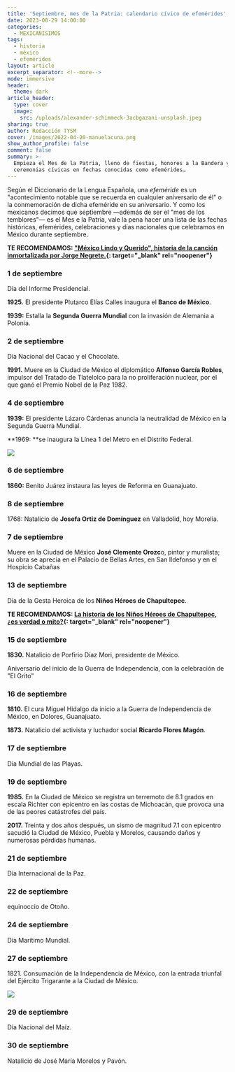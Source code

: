 ```yaml
---
title: 'Septiembre, mes de la Patria: calendario cívico de efemérides'
date: 2023-08-29 14:00:00
categories:
  - MEXICANISIMOS
tags:
  - historia
  - méxico
  - efemérides
layout: article
excerpt_separator: <!--more-->
mode: immersive
header:
  theme: dark
article_header:
  type: cover
  image:
    src: /uploads/alexander-schimmeck-3acbgazani-unsplash.jpeg
sharing: true
author: Redacción TYSM
cover: /images/2022-04-20-manuelacuna.png
show_author_profile: false
comment: false
summary: >-
  Empieza el Mes de la Patria, lleno de fiestas, honores a la Bandera y
  ceremonias cívicas en fechas conocidas como efemérides…
---
```

Según el Diccionario de la Lengua Española, una *efeméride* es un "acontecimiento notable que se recuerda en cualquier aniversario de él" o la conmemoración de dicha efeméride en su aniversario. Y como los mexicanos decimos que septiembre —además de ser el "mes de los temblores"— es el Mes e la Patria, vale la pena hacer una lista de las fechas históricas, efemérides, celebraciones y días nacionales que celebramos en México durante septiembre.

**TE RECOMENDAMOS: ["México Lindo y Querido", historia de la canción inmortalizada por Jorge Negrete.](https://blog.tonoysumariachi.com/cultura/2022/04/22/mexico-lindo-y-querido-origen-e-historia-de-la-cancion.html){: target="_blank" rel="noopener"}**

### 1 de septiembre

Día del Informe Presidencial.

**1925\.** El presidente Plutarco Elías Calles inaugura el **Banco de México**.

**1939:** Estalla la **Segunda Guerra Mundial** con la invasión de Alemania a Polonia.

### 2 de septiembre

Día Nacional del Cacao y el Chocolate.

**1991\.**&nbsp;Muere en la Ciudad de México el diplomático **Alfonso García Robles**, impulsor del Tratado de Tlatelolco para la no proliferación nuclear, por el que ganó el Premio Nobel de la Paz 1982.

### 4 de septiembre

**1939:** El presidente Lázaro Cárdenas anuncia la neutralidad de México en la Segunda Guerra Mundial.&nbsp;

**1969:&nbsp;**se inaugura la Línea 1 del Metro en el Distrito Federal.

![](https://upload.wikimedia.org/wikipedia/commons/thumb/4/4f/010410_R458_012_FUNCIONANDO_EL_STC_METRO_SEPTIEMBRE_05_1969_%2831678407041%29.jpg/1024px-010410_R458_012_FUNCIONANDO_EL_STC_METRO_SEPTIEMBRE_05_1969_%2831678407041%29.jpg)

### 6 de septiembre

**1860:**&nbsp;Benito Juárez instaura las leyes de Reforma en Guanajuato.

### 8 de septiembre

1768: Natalicio de **Josefa Ortiz de Domínguez** en Valladolid, hoy Morelia.

### 7 de septiembre

Muere en la Ciudad de México **José Clemente Orozc**o, pintor y muralista; su obra se aprecia en el Palacio de Bellas Artes, en San Ildefonso y en el Hospicio Cabañas

### 13 de septiembre

Día de la Gesta Heroica de los **Niños Héroes de Chapultepec**.

**TE RECOMENDAMOS: [La historia de los Niños Héroes de Chapultepec, ¿es verdad o mito?](https://blog.tonoysumariachi.com/historia/2022/06/30/la-historia-de-los-ninos-heroes-de-chapultepec-es-verdad-o-mito.html){: target="_blank" rel="noopener"}**

### 15 de septiembre

**1830\.** Natalicio de Porfirio Díaz Mori, presidente de México.

Aniversario del inicio de la Guerra de Independencia, con la celebración de "El Grito"

### 16 de septiembre

**1810\.** El cura Miguel Hidalgo da inicio a la Guerra de Independencia de México, en Dolores, Guanajuato.

**1873\.** Natalicio del activista y luchador social **Ricardo Flores Magón**.

### 17 de septiembre

Día Mundial de las Playas.

### 19 de septiembre

**1985\.** En la Ciudad de México se registra un terremoto de 8.1 grados en escala Richter con epicentro en las costas de Michoacán, que provoca una de las peores catástrofes del país.

**2017\.** Treinta y dos años después, un sismo de magnitud 7.1 con epicentro sacudió la Ciudad de México, Puebla y Morelos, causando daños y numerosas pérdidas humanas.

### 21 de septiembre

Día Internacional de la Paz.

### 22 de septiembre

equinoccio de Otoño.&nbsp;

### 24 de septiembre

Día Marítimo Mundial.

### 27 de septiembre

1821\. Consumación de la Independencia de México, con la entrada triunfal del Ejército Trigarante a la Ciudad de México.

![](https://upload.wikimedia.org/wikipedia/commons/c/c7/Solemne_y_pac%C3%ADfica_entrada_del_Ej%C3%A9rcito_de_las_Tres_Garant%C3%ADas_a_la_Ciudad_de_M%C3%A9xico.jpg)

### 29 de septiembre

Día Nacional del Maíz.

### 30 de septiembre

Natalicio de José María Morelos y Pavón.

&nbsp;